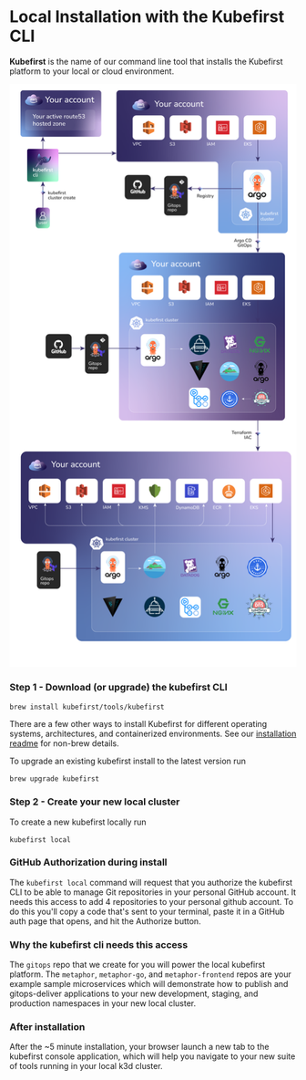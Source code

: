 # Local Installation with the Kubefirst CLI

**Kubefirst** is the name of our command line tool that installs the Kubefirst platform to your local or cloud environment.

![](../../img/kubefirst/github/kubefirst-cluster-create-github.png)

### Step 1 - Download (or upgrade) the kubefirst CLI

```
brew install kubefirst/tools/kubefirst
```

There are a few other ways to install Kubefirst for different operating systems, architectures, and containerized environments. See our [installation readme](https://github.com/kubefirst/kubefirst/blob/main/build/README.md) for non-brew details.

To upgrade an existing kubefirst install to the latest version run
```
brew upgrade kubefirst
```

### Step 2 - Create your new local cluster

To create a new kubefirst locally run
```
kubefirst local
```

### GitHub Authorization during install

The `kubefirst local` command will request that you authorize the kubefirst CLI to be able to manage Git repositories in your personal GitHub account. It needs this access to add 4 repositories to your personal github account. To do this you'll copy a code that's sent to your terminal, paste it in a GitHub auth page that opens, and hit the Authorize button.

### Why the kubefirst cli needs this access

The `gitops` repo that we create for you will power the local kubefirst platform. The `metaphor`, `metaphor-go`, and `metaphor-frontend` repos are your example sample microservices which will demonstrate how to publish and gitops-deliver applications to your new development, staging, and production namespaces in your new local cluster.

### After installation

After the ~5 minute installation, your browser launch a new tab to the kubefirst console application, which will help you navigate to your new suite of tools running in your local k3d cluster.
